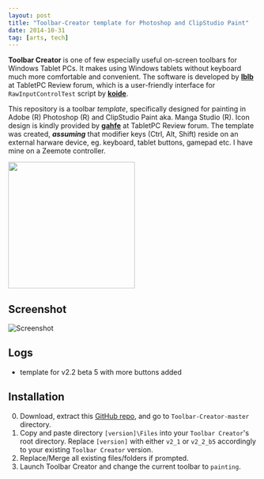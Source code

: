 ```yaml
---
layout: post
title: "Toolbar-Creator template for Photoshop and ClipStudio Paint"
date: 2014-10-31
tag: [arts, tech]
---
```


**Toolbar Creator** is one of few especially useful on-screen toolbars for Windows Tablet PCs. It makes using Windows tablets without keyboard much more comfortable and convenient. The software is developed by [**lblb**](http://forum.tabletpcreview.com/threads/toolbar-creator-v-2-2-beta-available-for-download.63014/) at TabletPC Review forum, which is a user-friendly interface for `RawInputControlTest` script by [**koide**](http://39kasen.sakura.ne.jp/rawinputcontroltest/).

This repository is a toolbar *template*, specifically designed for painting in Adobe (R) Photoshop (R) and ClipStudio Paint aka. Manga Studio (R). Icon design is kindly provided by [**gahfe**](http://forum.tabletpcreview.com/threads/slatepal-dock-developing.54774/) at TabletPC Review forum. The template was created, ***assuming*** that modifier keys (Ctrl, Alt, Shift) reside on an external harware device, eg. keyboard, tablet buttons, gamepad etc. I have mine on a Zeemote controller.
<p><a href="https://imgur.com/Z8ivi4l"><img src="https://i.imgur.com/Z8ivi4l.jpg" width="256"></a></p>


## Screenshot
![Screenshot](https://raw.githubusercontent.com/hoamle/Toolbar-Creator/master/v2_2_b5/v2_2_b5.png)

## Logs
* template for v2.2 beta 5 with more buttons added

## Installation
0. Download, extract this [GitHub repo](https://github.com/hoamle/Toolbar-Creator/archive/master.zip), and go to `Toolbar-Creator-master` directory.
1. Copy and paste directory `[version]\Files` into your `Toolbar Creator`'s root directory. Replace `[version]` with either `v2_1` or `v2_2_b5` accordingly to your existing `Toolbar Creator` version.
2. Replace/Merge all existing files/folders if prompted.
3. Launch Toolbar Creator and change the current toolbar to `painting`.